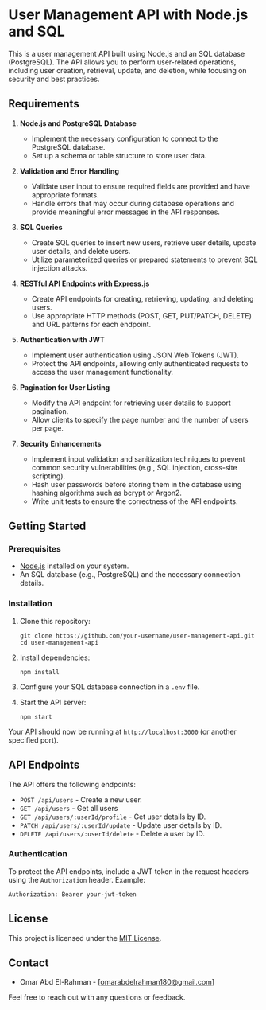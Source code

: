 # User Management API with Node.js and SQL

This is a user management API built using Node.js and an SQL database (PostgreSQL). The API allows you to perform user-related operations, including user creation, retrieval, update, and deletion, while focusing on security and best practices.

## Requirements

1. **Node.js and PostgreSQL Database**

   - Implement the necessary configuration to connect to the PostgreSQL database.
   - Set up a schema or table structure to store user data.

2. **Validation and Error Handling**

   - Validate user input to ensure required fields are provided and have appropriate formats.
   - Handle errors that may occur during database operations and provide meaningful error messages in the API responses.

3. **SQL Queries**

   - Create SQL queries to insert new users, retrieve user details, update user details, and delete users.
   - Utilize parameterized queries or prepared statements to prevent SQL injection attacks.

4. **RESTful API Endpoints with Express.js**

   - Create API endpoints for creating, retrieving, updating, and deleting users.
   - Use appropriate HTTP methods (POST, GET, PUT/PATCH, DELETE) and URL patterns for each endpoint.

5. **Authentication with JWT**

   - Implement user authentication using JSON Web Tokens (JWT).
   - Protect the API endpoints, allowing only authenticated requests to access the user management functionality.


6. **Pagination for User Listing**

   - Modify the API endpoint for retrieving user details to support pagination.
   - Allow clients to specify the page number and the number of users per page.

7. **Security Enhancements**

   - Implement input validation and sanitization techniques to prevent common security vulnerabilities (e.g., SQL injection, cross-site scripting).
   - Hash user passwords before storing them in the database using hashing algorithms such as bcrypt or Argon2.
   - Write unit tests to ensure the correctness of the API endpoints.

## Getting Started

### Prerequisites

- [Node.js](https://nodejs.org/) installed on your system.
- An SQL database (e.g., PostgreSQL) and the necessary connection details.

### Installation

1. Clone this repository:

   ```shell
   git clone https://github.com/your-username/user-management-api.git
   cd user-management-api
   ```

2. Install dependencies:

   ```shell
   npm install
   ```

3. Configure your SQL database connection in a `.env` file.

4. Start the API server:

   ```shell
   npm start
   ```

Your API should now be running at `http://localhost:3000` (or another specified port).

## API Endpoints

The API offers the following endpoints:

- `POST /api/users` - Create a new user.
- `GET /api/users` - Get all users
- `GET /api/users/:userId/profile` - Get user details by ID.
- `PATCH /api/users/:userId/update` - Update user details by ID.
- `DELETE /api/users/:userId/delete` - Delete a user by ID.

### Authentication

To protect the API endpoints, include a JWT token in the request headers using the `Authorization` header. Example:

```
Authorization: Bearer your-jwt-token
```

## License

This project is licensed under the [MIT License](LICENSE).


## Contact

- Omar Abd El-Rahman - [omarabdelrahman180@gmail.com]

Feel free to reach out with any questions or feedback.
